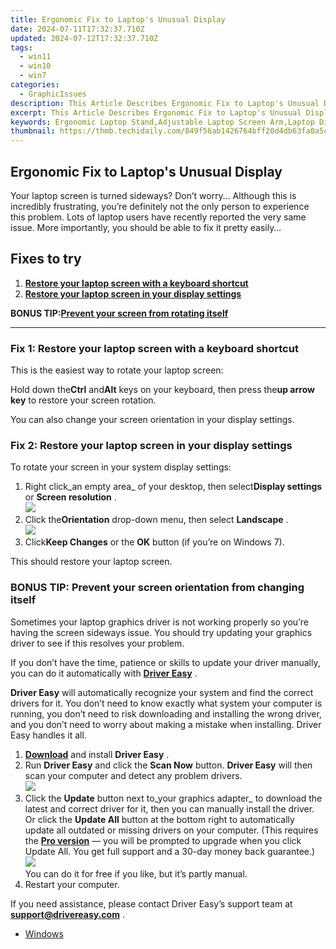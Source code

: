 ```yaml
---
title: Ergonomic Fix to Laptop's Unusual Display
date: 2024-07-11T17:32:37.710Z
updated: 2024-07-12T17:32:37.710Z
tags:
  - win11
  - win10
  - win7
categories:
  - GraphicIssues
description: This Article Describes Ergonomic Fix to Laptop's Unusual Display
excerpt: This Article Describes Ergonomic Fix to Laptop's Unusual Display
keywords: Ergonomic Laptop Stand,Adjustable Laptop Screen Arm,Laptop Display Support Cushion,Portable Laptop Desk with Screen Protector,Laptop Armrest and Display Holder,Versatile Laptop Screen Support System,Compact Laptop Display Adjuster
thumbnail: https://thmb.techidaily.com/849f56ab1426764bff20d4db63fa0a5cb770114051bf7d548d3853a87e8edbdb.jpg
---
```


## Ergonomic Fix to Laptop's Unusual Display

 Your laptop screen is turned sideways? Don’t worry… Although this is incredibly frustrating, you’re definitely not the only person to experience this problem. Lots of laptop users have recently reported the very same issue. More importantly, you should be able to fix it pretty easily…

## Fixes to try

1. [**Restore your laptop screen with a keyboard shortcut**](#a)
2. [**Restore your laptop screen in your display settings**](#b)

 **BONUS TIP:[Prevent your screen from rotating itself](#c)**

---

### Fix 1: Restore your laptop screen with a keyboard shortcut

This is the easiest way to rotate your laptop screen:

 Hold down the**Ctrl** and**Alt** keys on your keyboard, then press the**up arrow key**  to restore your screen rotation.

You can also change your screen orientation in your display settings.

### Fix 2: Restore your laptop screen in your display settings

To rotate your screen in your system display settings:

1. Right click_an empty area_ of your desktop, then select**Display settings** or **Screen resolution** .  
![](https://images.drivereasy.com/wp-content/uploads/2018/10/img_5bd043209191b.jpg)
2. Click the**Orientation** drop-down menu, then select **Landscape**  .  
![](https://images.drivereasy.com/wp-content/uploads/2018/10/img_5bd044764e5ec.jpg)
3. Click**Keep Changes** or the **OK** button (if you’re on Windows 7).

This should restore your laptop screen.

### BONUS TIP: Prevent your screen orientation from changing itself

 Sometimes your laptop graphics driver is not working properly so you’re having the screen sideways issue. You should try updating your graphics driver to see if this resolves your problem.

 If you don’t have the time, patience or skills to update your driver manually, you can do it automatically with **[Driver Easy](https://tools.techidaily.com/drivereasy/download/)** .

**Driver Easy**  will automatically recognize your system and find the correct drivers for it. You don’t need to know exactly what system your computer is running, you don’t need to risk downloading and installing the wrong driver, and you don’t need to worry about making a mistake when installing. Driver Easy handles it all.

1. [**Download**](https://tools.techidaily.com/drivereasy/download/) and install **Driver Easy** .
2. Run **Driver Easy** and click the **Scan Now** button. **Driver Easy**  will then scan your computer and detect any problem drivers.  
![](https://images.drivereasy.com/wp-content/uploads/2018/10/img_5bd0366bd75a4.jpg)
3. Click the **Update**  button next to_your graphics adapter_ to download the latest and correct driver for it, then you can manually install the driver. Or click the **Update All**  button at the bottom right to automatically update all outdated or missing drivers on your computer. (This requires the **[Pro version](https://tools.techidaily.com/drivereasy/download/)**  — you will be prompted to upgrade when you click Update All. You get full support and a 30-day money back guarantee.)  
![](https://images.drivereasy.com/wp-content/uploads/2018/10/img_5bd03674f2903.jpg)  
 You can do it for free if you like, but it’s partly manual.
4. Restart your computer.

 If you need assistance, please contact Driver Easy’s support team at **[support@drivereasy.com](mailto:support@drivereasy.com)**  .

* [Windows](https://tools.techidaily.com/drivereasy/download/)

<ins class="adsbygoogle"
     style="display:block"
     data-ad-format="autorelaxed"
     data-ad-client="ca-pub-7571918770474297"
     data-ad-slot="1223367746"></ins>



<ins class="adsbygoogle"
     style="display:block"
     data-ad-client="ca-pub-7571918770474297"
     data-ad-slot="8358498916"
     data-ad-format="auto"
     data-full-width-responsive="true"></ins>




